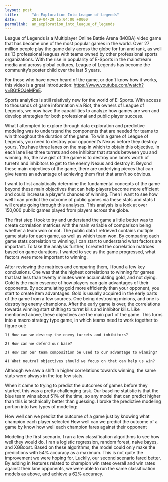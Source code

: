 ```yaml
---
layout: post
title:      "An Exploration Into League of Legends"
date:       2019-04-29 15:04:00 +0000
permalink:  an_exploration_into_league_of_legends
---
```



League of Legends is a Multiplayer Online Battle Arena (MOBA) video game that has become one of the most popular games in the world. Over 27 million people play the game daily across the globe for fun and rank, as well as 13 professional leagues with teams owned by other professional sports organizations. With the rise in popularity of E-Sports in the mainstream media and across global cultures, League of Legends has become the community’s poster child over the last 5 years.

For those who have never heard of the game, or don't know how it works, this video is a great introduction: https://www.youtube.com/watch?v=BGtROJeMPeE. 

Sports analytics is still relatively new for the world of E-Sports. With access to thousands of game information via Riot, the owners of League of Legends, we now have the capabilities to analyze how games are won and develop strategies for both professional and public player success.

What I attempted to explore through data exploration and predictive modeling was to understand the components that are needed for teams to win throughout the duration of the game. To win a game of League of Legends, you need to destroy your opponent’s Nexus before they destroy yours. You have three lanes on the map in which to obtain this objective. In each lane lies three turrets and one inhibitor that stands between you and winning. So, the raw gist of the game is to destroy one lane’s worth of turret’s and inhibitors to get to the enemy Nexus and destroy it. Beyond these main objectives of the game, there are underlying pieces that can give teams an advantage of achieving them first that aren't so obvious. 

I want to first analytically determine the fundamental concepts of the game beyond these main objectives that can help players become more efficient and could increase a player's chances of winning. Then I want to see how well I can predict the outcome of public games via these stats and stats I will create going through this analyses. This analysis is a look at over 150,000 public games played from players across the globe.

The first step I took to try and understand the game a little better was to create correlation matrices with the main variable of comparison being whether a team won or not. The public data I retrieved contains multiple game stats for each game, as well as which team won. By comparing each game stats correlation to winning, I can start to understand what factors are important. To take the analysis further, I created the correlation matrices based on game durations. I wanted to see as the game progressed, what factors were more important to winning.

After reviewing the matrices and comparing them, I found a few key conclusions. One was that the highest correlations to winning for games that last less than twenty minutes were accumulating gold, and not dying. Gold is the main essence of how players can gain advantages of their opponents. By accumulating gold more efficiently than your opponent, you start to create item advantages. Gold is usually acquired in the early parts of the game from a few sources. One being destroying minions, and one is destroying enemy champions. After the early game is over, the correlations towards winning start shifting to turret kills and inhibitor kills. Like mentioned above, these objectives are the main part of the game. This turns into a macro strategy type game, in which teams need to work together to figure out:

    1) How can we destroy the enemy turrets and inhibitors?
    
    2) How can we defend our base?
    
    3) How can our team composition be used to our advantage to winning?
    
    4) What neutral objectives should we focus on that can help us win?


Although we saw a shift in higher correlations towards winning, the same stats were always in the top few stats.

When it came to trying to predict the outcomes of games before they started, this was a pretty challenging task. Our baseline statistic is that the blue team wins about 51% of the time, so any model that can predict higher than this is technically better than guessing. I broke the predictive modeling portion into two types of modeling:

How well can we predict the outcome of a game just by knowing what champion each player selected
How well can we predict the outcome of a game by know how well each champion fares against their opponent

Modeling the first scenario, I ran a few classification algorithms to see how well they would do. I ran a logistic regression, random forest, naive bayes, and XGBoost. Based on these algorithms, the model could only make the predictions with 54% accuracy as a maximum. This is not quite the improvement we were hoping for. Luckily, our second scenario fared better. By adding in features related to champion win rates overall and win rates against their lane opponents, we were able to run the same classification models as above, and achieve a 62% accuracy.

